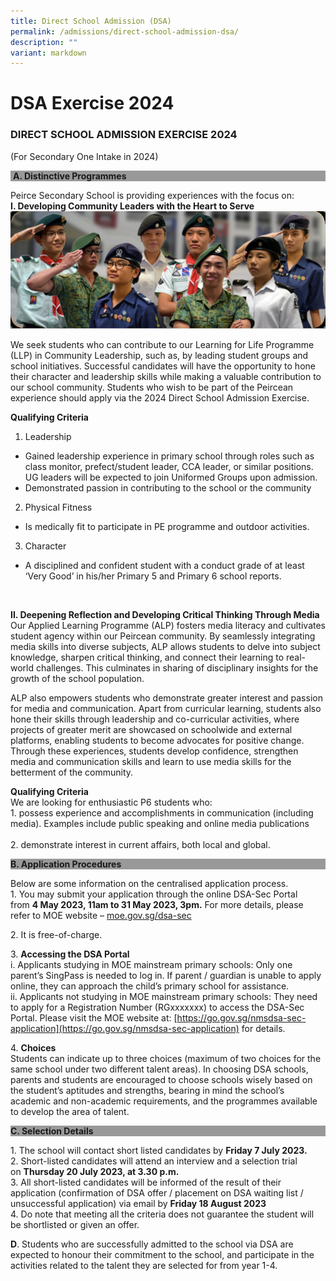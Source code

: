 ```yaml
---
title: Direct School Admission (DSA)
permalink: /admissions/direct-school-admission-dsa/
description: ""
variant: markdown
---
```

# **DSA Exercise 2024**

### DIRECT SCHOOL ADMISSION EXERCISE 2024  
(For Secondary One Intake in 2024)

<div style="background-color: #999999;">&nbsp;<b>A. Distinctive Programmes</b></div>

Peirce Secondary School is providing experiences with the focus on:<br>
**I. Developing Community Leaders with the Heart to Serve**
![](/images/dsa221-1024x382-1.png)

We seek students who can contribute to our Learning for Life Programme (LLP) in Community Leadership, such as, by leading student groups and school initiatives. Successful candidates will have the opportunity to hone their character and leadership skills while making a valuable contribution to our school community.
Students who wish to be part of the Peircean experience should apply via the 2024 Direct School Admission Exercise.


**Qualifying Criteria**<br>
1. Leadership<br>
* Gained leadership experience in primary school through roles such as class monitor, prefect/student leader, CCA leader, or similar positions. UG leaders will be expected to join Uniformed Groups upon admission.
* Demonstrated passion in contributing to the school or the community
2. Physical Fitness<br>
* Is medically fit to participate in PE programme and outdoor activities.
3. Character<br>
* A disciplined and confident student with a conduct grade of at least ‘Very Good’ in his/her Primary 5 and Primary 6 school reports.

<br>

**II. Deepening Reflection and Developing Critical Thinking Through Media**<br>
Our Applied Learning Programme (ALP) fosters media literacy and cultivates student agency within our Peircean community. By seamlessly integrating media skills into diverse subjects, ALP allows students to delve into subject knowledge, sharpen critical thinking, and connect their learning to real-world challenges. This culminates in sharing of disciplinary insights for the growth of the school population. 

ALP also empowers students who demonstrate greater interest and passion for media and communication. Apart from curricular learning, students also hone their skills through leadership and co-curricular activities, where projects of greater merit are showcased on schoolwide and external platforms, enabling students to become advocates for positive change. Through these experiences, students develop confidence, strengthen media and communication skills and learn to use media skills for the betterment of the community.

**Qualifying Criteria**<br>
We are looking for enthusiastic P6 students who:<br>1. possess experience and accomplishments in communication (including media). Examples include public speaking and online media publications<br><br>
2. demonstrate interest in current affairs, both local and global.


<div style="background-color: #999999;"><b>B. Application Procedures</b></div>

Below are some information on the centralised application process.<br>
1\.  You may submit your application through the online DSA-Sec Portal from&nbsp;**4 May 2023, 11am to 31 May 2023, 3pm.**   For more details, please refer to MOE website –&nbsp;[moe.gov.sg/dsa-sec](http://www.moe.gov.sg/dsa-sec)

2\.  It is free-of-charge.  

3\.  **Accessing the DSA Portal** <br>
i. Applicants studying in MOE mainstream primary schools: Only one parent’s SingPass is needed to log in. If parent / guardian is unable to apply online, they can approach the child’s primary school for assistance.   
ii. Applicants not studying in MOE mainstream primary schools: They need to apply for a Registration Number (RGxxxxxxx) to access the DSA-Sec Portal. Please visit the MOE website at: [https://go.gov.sg/nmsdsa-sec-application](https://go.gov.sg/nmsdsa-sec-application) for details.

4\.  **Choices**    
Students can indicate up to three choices (maximum of two choices for the same school under two different talent areas). In choosing DSA schools, parents and students are encouraged to choose schools wisely based on the student’s aptitudes and strengths, bearing in mind the school’s academic and non-academic requirements, and the programmes available to develop the area of talent.

<div style="background-color: #999999;"><b>C. Selection Details</b></div>

1\.  The school will contact short listed candidates by&nbsp;**Friday&nbsp;7 July 2023.**     
2\.  Short-listed candidates will attend an interview and a selection trial on&nbsp;**Thursday 20 July 2023, at 3.30 p.m.**     
3\.  All short-listed candidates will be informed of the result of their application (confirmation of DSA offer / placement on DSA waiting list / unsuccessful application) via email by&nbsp;**Friday 18 August 2023**    
4\.  Do note that meeting all the criteria does not guarantee the student will be shortlisted or given an offer.

**D**. Students who are successfully admitted to the school via DSA are expected to honour their commitment to the school, and participate in the activities related to the talent they are selected for from year 1-4.